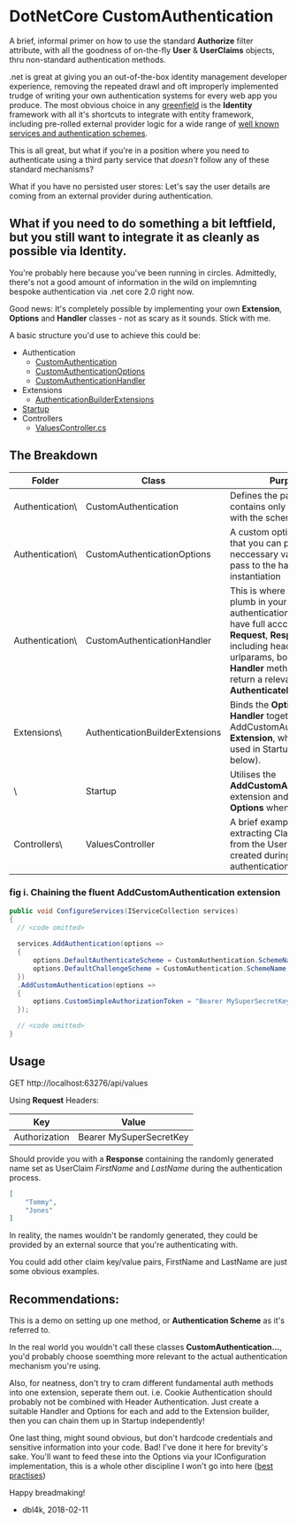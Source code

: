# DotNetCore CustomAuthentication

A brief, informal primer on how to use the standard **Authorize** filter attribute, with all the goodness of on-the-fly **User** & **UserClaims** objects, thru non-standard authentication methods.

.net is great at giving you an out-of-the-box identity management developer experience, removing the repeated drawl and oft improperly implemented trudge of writing your own authentication systems for every web app you produce. 
The most obvious choice in any [greenfield](https://en.wikipedia.org/wiki/Greenfield_project) is the **Identity** framework with all it's shortcuts to integrate 
with entity framework, including pre-rolled external provider logic for a wide range of [well known services and authentication schemes](https://docs.microsoft.com/en-us/aspnet/core/migration/1x-to-2x/identity-2x).

This is all great, but what if you're in a position where you need to authenticate using a third party service that *doesn't* follow any of these standard mechanisms? 

What if you have no persisted user stores: Let's say the user details are coming from an external provider during authentication. 

## What if you need to do something a bit leftfield, but you still want to integrate it as cleanly as possible via Identity.

You're probably here because you've been running in circles. Admittedly, there's not a good amount of information in the wild on implemnting bespoke authentication via .net core 2.0 right now.

Good news: It's completely possible by implementing your own **Extension**, **Options** and **Handler** classes - not as scary as it sounds. Stick with me.

A basic structure you'd use to achieve this could be:

* Authentication 
  * [CustomAuthentication](https://github.com/dbl4k/DotNetCoreCustomAuthentication/blob/master/DotNetCoreCustomAuthentication/Authentication/CustomAuthentication.cs)
  * [CustomAuthenticationOptions](https://github.com/dbl4k/DotNetCoreCustomAuthentication/blob/master/DotNetCoreCustomAuthentication/Authentication/CustomAuthenticationOptions.cs)
  * [CustomAuthenticationHandler](https://github.com/dbl4k/DotNetCoreCustomAuthentication/blob/master/DotNetCoreCustomAuthentication/Authentication/CustomAuthenticationHandler.cs)
* Extensions
  * [AuthenticationBuilderExtensions](https://github.com/dbl4k/DotNetCoreCustomAuthentication/blob/master/DotNetCoreCustomAuthentication/Extensions/AuthenticationBuilderExtensions.cs)
* [Startup](https://github.com/dbl4k/DotNetCoreCustomAuthentication/blob/master/DotNetCoreCustomAuthentication/Startup.cs)
* Controllers
  * [ValuesController.cs](https://github.com/dbl4k/DotNetCoreCustomAuthentication/blob/master/DotNetCoreCustomAuthentication/Controllers/ValuesController.cs)
## The Breakdown

Folder          | Class                           | Purpose
---             | ---                             | ---
Authentication\ | CustomAuthentication            | Defines the partial class, contains only a constant with the scheme name.
Authentication\ | CustomAuthenticationOptions     | A custom options object that you can populate with neccessary values and pass to the handler during instantiation
Authentication\ | CustomAuthenticationHandler     | This is where you can plumb in your custom authentication logic, you have full acccess to the **Request**, **Response** including headers, cookies, urlparams, body etc.. The **Handler** method must return a relevant **AuthenticateResult**.
Extensions\     | AuthenticationBuilderExtensions | Binds the **Options** and **Handler** together into an AddCustomAuthentication **Extension**, which will be used in Startup (see fig i. below).
\               | Startup                         | Utilises the **AddCustomAuthentication** extension and passes it the **Options** when needed.
Controllers\    | ValuesController                | A brief example of extracting Claims values from the User object we created during authentication.

### fig i. Chaining the fluent **AddCustomAuthentication** extension
```csharp
public void ConfigureServices(IServiceCollection services)
{
  // <code omitted>
 
  services.AddAuthentication(options =>
  {
      options.DefaultAuthenticateScheme = CustomAuthentication.SchemeName;
      options.DefaultChallengeScheme = CustomAuthentication.SchemeName;
  })
  .AddCustomAuthentication(options =>
  {
      options.CustomSimpleAuthorizationToken = "Bearer MySuperSecretKey";
  });

  // <code omitted>
}
```

## Usage

GET http://localhost:63276/api/values

Using **Request** Headers:

| Key           | Value                   |
| ---           | ---                     |
| Authorization | Bearer MySuperSecretKey |

Should provide you with a **Response** containing the randomly generated name set as UserClaim *FirstName* and *LastName* during the authentication process.

```json
[
    "Tommy",
    "Jones"
]
```

In reality, the names wouldn't be randomly generated, they could be provided by an external source that you're authenticating with.

You could add other claim key/value pairs, FirstName and LastName are just some obvious examples.

## Recommendations: 

This is a demo on setting up one method, or **Authentication Scheme** as it's referred to. 

In the real world you wouldn't call these classes **CustomAuthentication...**, you'd probably choose soemthing more relevant to the actual authentication mechanism you're using.

Also, for neatness, don't try to cram different fundamental auth methods into one extension, seperate them out. i.e. Cookie Authentication should probably not be combined with Header Authentication. Just create a suitable Handler and Options for each and add to the Extension builder, then you can chain them up in Startup independently!


One last thing, might sound obvious, but don't hardcode credentials and sensitive information into your code. Bad! I've done it here for brevity's sake. You'll want to feed these into the Options via your IConfiguration implementation, this is a whole other discipline I won't go into here ([best practises](https://docs.microsoft.com/en-us/aspnet/core/security/app-secrets?tabs=visual-studio))

Happy breadmaking!

- dbl4k, 2018-02-11
